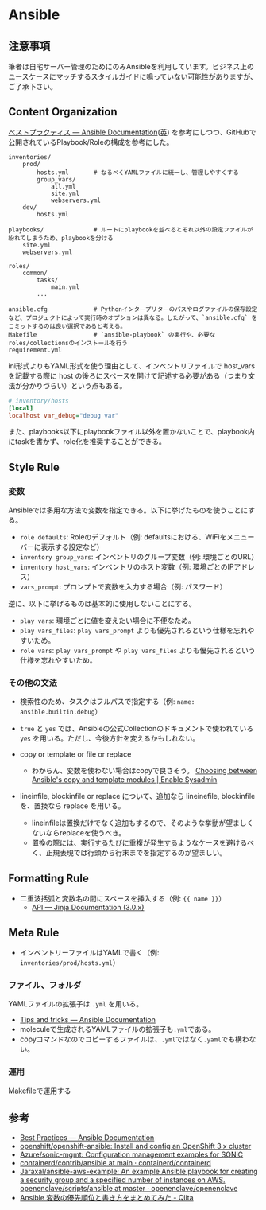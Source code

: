# Ansible

## 注意事項

筆者は自宅サーバー管理のためにのみAnsibleを利用しています。ビジネス上のユースケースにマッチするスタイルガイドに鳴っていない可能性がありますが、ご了承下さい。

## Content Organization

[ベストプラクティス — Ansible Documentation](https://docs.ansible.com/ansible/2.9_ja/user_guide/playbooks_best_practices.html)([英](https://docs.ansible.com/ansible/2.8/user_guide/playbooks_best_practices.html)) を参考にしつつ、GitHubで公開されているPlaybook/Roleの構成を参考にした。

```
inventories/
    prod/
        hosts.yml       # なるべくYAMLファイルに統一し、管理しやすくする
        group_vars/
            all.yml
            site.yml
            webservers.yml
    dev/
        hosts.yml

playbooks/              # ルートにplaybookを並べるとそれ以外の設定ファイルが紛れてしまうため、playbookを分ける
    site.yml
    webservers.yml

roles/
    common/
        tasks/
            main.yml
        ...

ansible.cfg             # Pythonインタープリターのパスやログファイルの保存設定など、プロジェクトによって実行時のオプションは異なる。したがって、`ansible.cfg` をコミットするのは良い選択であると考える。
Makefile                # `ansible-playbook` の実行や、必要なroles/collectionsのインストールを行う
requirement.yml
```

ini形式よりもYAML形式を使う理由として、インベントリファイルで host_vars を記載する際に host の後ろにスペースを開けて記述する必要がある（つまり文法が分かりづらい）という点もある。

```ini
# inventory/hosts
[local]
localhost var_debug="debug var"
```

また、playbooks以下にplaybookファイル以外を置かないことで、playbook内にtaskを書かず、role化を推奨することができる。

## Style Rule

### 変数

Ansibleでは多用な方法で変数を指定できる。以下に挙げたものを使うことにする。

- `role defaults`: Roleのデフォルト（例: defaultsにおける、WiFiをメニューバーに表示する設定など）
- `inventory group_vars`: インベントリのグループ変数（例: 環境ごとのURL）
- `inventory host_vars`: インベントリのホスト変数（例: 環境ごとのIPアドレス）
- `vars_prompt`: プロンプトで変数を入力する場合（例: パスワード）

逆に、以下に挙げるものは基本的に使用しないことにする。

- `play vars`: 環境ごとに値を変えたい場合に不便なため。
- `play vars_files`: `play vars_prompt` よりも優先されるという仕様を忘れやすいため。
- `role vars`: `play vars_prompt` や `play vars_files` よりも優先されるという仕様を忘れやすいため。

### その他の文法

- 検索性のため、タスクはフルパスで指定する（例: `name: ansible.builtin.debug`）
- `true` と `yes` では、Ansibleの公式Collectionのドキュメントで使われている`yes` を用いる。ただし、今後方針を変えるかもしれない。

- copy or template or file or replace
  - わからん、変数を使わない場合はcopyで良さそう。
[Choosing between Ansible's copy and template modules \| Enable Sysadmin](https://www.redhat.com/sysadmin/ansibles-copy-template-modules)

- lineinfile, blockinfile or replace について、追加なら lineinefile, blockinfile を、置換なら replace を用いる。
  - lineinfileは置換だけでなく追加もするので、そのような挙動が望ましくないならreplaceを使うべき。
  - 置換の際には、[実行するたびに重複が発生する](https://logmi.jp/tech/articles/325477)ようなケースを避けるべく、正規表現では行頭から行末までを指定するのが望ましい。

## Formatting Rule

- 二重波括弧と変数名の間にスペースを挿入する（例: `{{ name }}`）
  - [API — Jinja Documentation \(3\.0\.x\)](https://jinja.palletsprojects.com/en/3.0.x/api/#basics)

## Meta Rule

- インベントリーファイルはYAMLで書く（例: `inventories/prod/hosts.yml`）

### ファイル、フォルダ

YAMLファイルの拡張子は `.yml` を用いる。

- [Tips and tricks — Ansible Documentation](https://docs.ansible.com/ansible/latest/user_guide/playbooks_best_practices.html)
- moleculeで生成されるYAMLファイルの拡張子も`.yml`である。
- copyコマンドなのでコピーするファイルは、`.yml`ではなく`.yaml`でも構わない。

### 運用

Makefileで運用する

## 参考

- [Best Practices — Ansible Documentation](https://docs.ansible.com/ansible/2.8/user_guide/playbooks_best_practices.html)
- [openshift/openshift\-ansible: Install and config an OpenShift 3\.x cluster](https://github.com/openshift/openshift-ansible)
- [Azure/sonic\-mgmt: Configuration management examples for SONiC](https://github.com/Azure/sonic-mgmt)
- [containerd/contrib/ansible at main · containerd/containerd](https://github.com/containerd/containerd/tree/main/contrib/ansible)
- [Jaraxal/ansible\-aws\-example: An example Ansible playbook for creating a security group and a specified number of instances on AWS\.](https://github.com/Jaraxal/ansible-aws-example)
[openenclave/scripts/ansible at master · openenclave/openenclave](https://github.com/openenclave/openenclave/tree/master/scripts/ansible)
- [Ansible 変数の優先順位と書き方をまとめてみた \- Qiita](https://qiita.com/answer_d/items/b8a87aff8762527fb319#06-inventory-group_vars)
